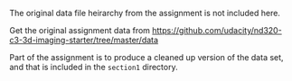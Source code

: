 The original data file heirarchy from the assignment is not included here.

Get the original assignment data from
https://github.com/udacity/nd320-c3-3d-imaging-starter/tree/master/data

Part of the assignment is to produce a cleaned up version of the data set, and that is included in the `section1` directory.
